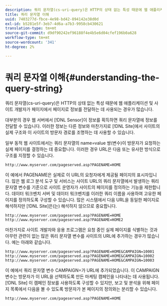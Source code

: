 ```yaml
---
description: 쿼리 문자열(cs-uri-query)은 HTTP의 상태 없는 특성 때문에 웹 애플리케이션 및 사이트 개발자가 페이지에서 페이지로 정보를 전달하는 데 사용되는 경우가 많습니다.
title: 쿼리 문자열 이해
uuid: 7403277d-fbce-4e98-bd42-894142e38d0d
exl-id: b5281e5f-3eb7-4d6a-a7b3-9958cb430621
translation-type: tm+mt
source-git-commit: d9df90242ef96188f4e4b5e6d04cfef196b0a628
workflow-type: tm+mt
source-wordcount: '341'
ht-degree: 2%

---
```


# 쿼리 문자열 이해{#understanding-the-query-string}

쿼리 문자열(cs-uri-query)은 HTTP의 상태 없는 특성 때문에 웹 애플리케이션 및 사이트 개발자가 페이지에서 페이지로 정보를 전달하는 데 사용되는 경우가 많습니다.

대부분의 경우 웹 서버에서 [!DNL Sensor]이 정보를 획득하면 쿼리 문자열에 정보를 전달할 수 있습니다. 이러한 정보는 다른 정보와 마찬가지로 [!DNL Site]에서 사이트의 실제 구조와 이 사이트의 방문자 경로를 조명하는 데 사용할 수 있습니다.

일부 동적 웹 사이트에서는 쿼리 문자열의 name=value 쌍(변수)이 방문자가 요청하는 실제 페이지를 결정하는 데 중요합니다. 이러한 경우 URL은 다음 또는 유사한 방식으로 구조를 지정할 수 있습니다.

```
http://www.myserver.com/pageserved.asp?PAGENAME=HOME
```

이 예에서 PAGENAME은 실제로 이 URL의 요청자에게 제공될 페이지의 표시자입니다. 많은 웹 로그 분석 도구 및 서비스는 사이트 URL의 쿼리 문자열에서 발생하는 쿼리 문자열 변수를 기준으로 사이트 운영자가 사이트의 페이지를 정의하는 기능을 제한합니다. 데이터 워크벤치 서버 및 데이터 워크벤치를 이러한 쿼리 이름을 사용하여 고유한 페이지를 정의하도록 구성할 수 있습니다. 많은 시스템에서 다음 URL을 동일한 페이지로 해석하지만 [!DNL Site]은(는) 해석하지 않으므로 중요합니다.

```
http://www.myserver.com/pageserved.asp?PAGENAME=HOME
http://www.myserver.com/pageserved.asp?PAGENAME=HOME2
```

마찬가지로 사이트 개발자와 응용 프로그램은 요청 중인 실제 페이지를 식별하는 것과 아무런 관련이 없는 많은 쿼리 문자열 변수를 사이트의 URL에 추가하는 경우가 많습니다. 예는 아래와 같습니다.

```
http://www.myserver.com/pageserved.asp?PAGENAME=HOME&CAMPAIGN=10001
http://www.myserver.com/pageserved.asp?PAGENAME=HOME&CAMPAIGN=10002
http://www.myserver.com/pageserved.asp?PAGENAME=HOME&CAMPAIGN=10003
```

이 예에서 쿼리 문자열 변수 CAMPAIGN=가 URL에 추가되었습니다. 이 CAMPAIGN 변수는 방문자가 이 URL을 선택하도록 만든 마케팅 캠페인을 나타내는 데 사용됩니다. [!DNL Site] 이 캠페인 정보를 사용하도록 구성할 수 있지만, 보고 및 분석을 위해 페이지 목록에서 다음을 볼 수 있도록 방문자가 본 페이지의 정의와는 분리할 수 있습니다.

```
http://www.myserver.com/pageserved.asp?PAGENAME=HOME
```
